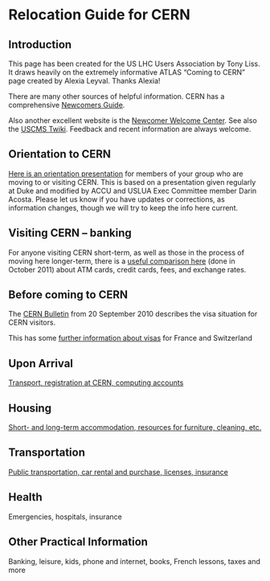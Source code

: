 # Relocation Guide for CERN

## Introduction

This page has been created for the US LHC Users Association by Tony Liss. It draws heavily on the extremely informative ATLAS “Coming to CERN” page created by Alexia Leyval. Thanks Alexia!

There are many other sources of helpful information. CERN has a comprehensive [Newcomers Guide](https://newcomersguide.web.cern.ch/).

Also another excellent website is the [Newcomer Welcome Center](http://newcomerwelcomecenter.weebly.com/). See also the [USCMS Twiki](https://twiki.cern.ch/twiki/bin/view/Main/USCMSProjectOfficeCERN). Feedback and recent information are always welcome.


## Orientation to CERN

[Here is an orientation presentation](https://github.com/acostad/acostad.github.io/blob/main/NewStudentOrientationAtCERN.pdf) for members of your group who are moving to or visiting CERN. This is based on a presentation given regularly at Duke and modified by ACCU and USLUA Exec Committee member Darin Acosta. Please let us know if you have updates or corrections, as information changes, though we will try to keep the info here current.

## Visiting CERN – banking

For anyone visiting CERN short-term, as well as those in the process of moving here longer-term, there is a [useful comparison here](banking) (done in October 2011) about ATM cards, credit cards, fees, and exchange rates.

## Before coming to CERN

The [CERN Bulletin](http://cdsweb.cern.ch/journal/CERNBulletin/2010/38/Official%20News/1291960?ln=en) from 20 September 2010 describes the visa situation for CERN visitors.

This has some [further information about visas](https://www.uslua.org/?p=48) for France and Switzerland

## Upon Arrival

[Transport, registration at CERN, computing accounts](https://www.uslua.org/?p=51)

## Housing

[Short- and long-term accommodation, resources for furniture, cleaning, etc.](https://www.uslua.org/?p=54)

## Transportation

[Public transportation, car rental and purchase, licenses, insurance](https://www.uslua.org/?p=57)

## Health

Emergencies, hospitals, insurance

## Other Practical Information

Banking, leisure, kids, phone and internet, books, French lessons, taxes and more